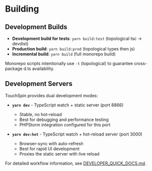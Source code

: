 # Building

## Development Builds

- **Development build for tests**: `yarn build:test` (topological tsc → devdist)
- **Production build**: `yarn build:prod` (topological types then js)
- **Incremental build**: `yarn build` (full monorepo build)

Monorepo scripts intentionally use `-t` (topological) to guarantee cross-package d.ts availability.

## Development Servers

TouchSpin provides dual development modes:

- **`yarn dev`** - TypeScript watch + static server (port 8866)
  - Stable, no hot-reload
  - Best for debugging and performance testing
  - PHPStorm integration configured for this port

- **`yarn dev:hot`** - TypeScript watch + hot-reload server (port 3000)
  - Browser-sync with auto-refresh
  - Best for rapid UI development
  - Proxies the static server with live reload

For detailed workflow information, see [DEVELOPER_QUICK_DOCS.md](DEVELOPER_QUICK_DOCS.md).